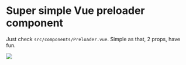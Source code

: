 # Super simple Vue preloader component

Just check `src/components/Preloader.vue`. Simple as that, 2 props, have fun.

![](https://i.imgur.com/K1ffzZk.png)
